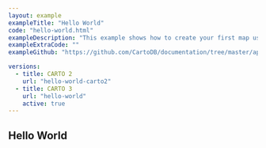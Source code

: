 ```yaml
---
layout: example
exampleTitle: "Hello World"
code: "hello-world.html"
exampleDescription: "This example shows how to create your first map using CARTO and Google Maps Javascript API."
exampleExtraCode: ""
exampleGithub: "https://github.com/CartoDB/documentation/tree/master/app/content/google-maps/examples/basic-examples/hello-world.html"

versions:
  - title: CARTO 2
    url: "hello-world-carto2"
  - title: CARTO 3
    url: "hello-world"
    active: true
---
```


## Hello World